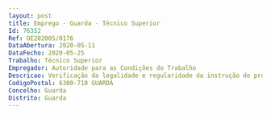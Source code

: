 ```yaml
--- 
layout: post
title: Emprego - Guarda - Técnico Superior
Id: 76352
Ref: OE202005/0176
DataAbertura: 2020-05-11
DataFecho: 2020-05-25
Trabalho: Técnico Superior
Empregador: Autoridade para as Condições do Trabalho
Descricao: Verificação da legalidade e regularidade da instrução de processos de contraordenação, elaboração de propostas de decisão no âmbito do processo de contraordenação em matéria laboral, elaboração de informações e respostas a pedidos de informação, exposições e reclamações  atendimento e informação ao público  organização, elaboração e apresentação de ações de sensibilização, no âmbito das relações laborais e de SST, ao diferente público alvo da ACT.
CodigoPostal: 6300-710 GUARDA
Concelho: Guarda
Distrito: Guarda
--- 
```

